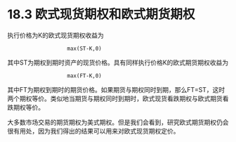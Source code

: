 # 18.3 欧式现货期权和欧式期货期权

执行价格为K的欧式现货期权收益为

                       max(ST-K,0)

其中ST为期权到期时资产的现货价格。具有同样执行价格K的欧式期货期权收益为

                       max(FT-K,0)

其中FT为期权到期时的期货价格。如果期货与期权同时到期，那么FT=ST，这时两个期权等价。类似地当期货与期权同时到期时，欧式现货看跌期权与欧式期货看跌期权等价。

大多数市场交易的期货期权为美式期权。但是我们会看到，研究欧式期货期权仍会很有用处，因为我们得出的结果可以用来对欧式现货期权定价。